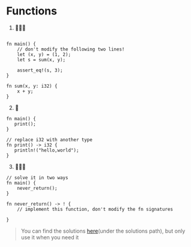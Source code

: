 # Functions
1. 🌟🌟🌟
```rust,editable

fn main() {
    // don't modify the following two lines!
    let (x, y) = (1, 2);
    let s = sum(x, y);

    assert_eq!(s, 3);
}

fn sum(x, y: i32) {
    x + y;
}
```


2. 🌟
```rust,editable
fn main() {
   print();
}

// replace i32 with another type
fn print() -> i32 {
   println!("hello,world");
}
```


3. 🌟🌟🌟

```rust,editable
// solve it in two ways
fn main() {
    never_return();
}

fn never_return() -> ! {
    // implement this function, don't modify the fn signatures
    
}
```

> You can find the solutions [here](https://github.com/sunface/rust-by-practice)(under the solutions path), but only use it when you need it